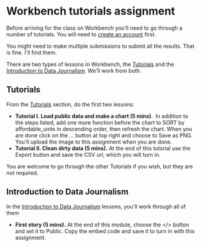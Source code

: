 # Workbench tutorials assignment

Before arriving for the class on Workbench you'll need to go through a number of tutorials. You will need to [create an account](https://workbenchdata.com/) first.

You might need to make multiple submissions to submit all the results. That is fine. I'll find them.

There are two types of lessons in Workbench, the [Tutorials](https://app.workbenchdata.com/lessons) and the [Introduction to Data Journalism](https://app.workbenchdata.com/courses/intro-to-data-journalism). We'll work from both.

## Tutorials

From the [Tutorials](https://app.workbenchdata.com/lessons) section, do the first two lessons:

- **Tutorial I. Load public data and make a chart (5 mins)**.  In addition to the steps listed, add one more function before the chart to SORT by affordable_units in descending order, then refresh the chart. When you are done click on the ... button at top right and choose to Save as PNG. You'll upload the image to this assignment when you are done.
- **Tutorial II. Clean dirty data (5 mins).** At the end of this tutorial use the Export button and save the CSV url, which you will turn in.

You are welcome to go through the other Tutorials if you wish, but they are not required.

## Introduction to Data Journalism

In the [Introduction to Data Journalism](https://app.workbenchdata.com/courses/intro-to-data-journalism) lessons, you'll work through all of them

- **First story (5 mins).** At the end of this module, choose the </> button and set it to Public. Copy the embed code and save it to turn in with this assignment.

